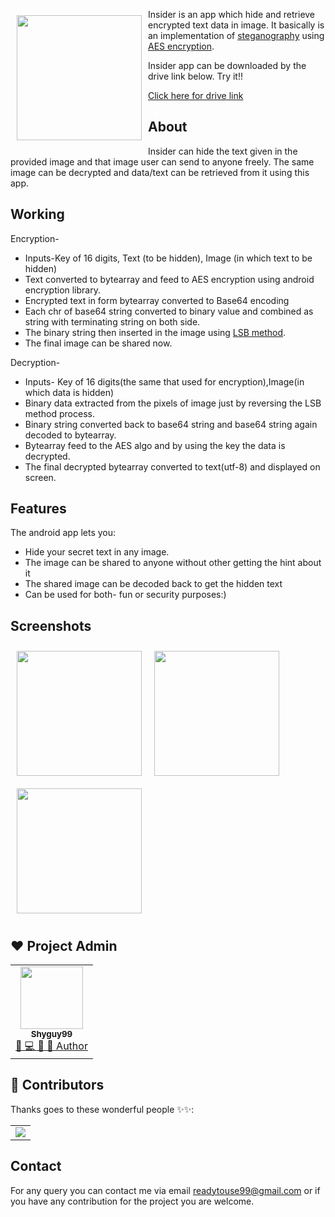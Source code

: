 
<img src="app/src/main/ic_launcher-playstore.png" align="left"
width="200" hspace="10" vspace="10">

Insider is an app which hide and retrieve encrypted text data in image.
It basically is an implementation of <a href="https://en.wikipedia.org/wiki/Steganography">steganography</a> using <a href="https://en.wikipedia.org/wiki/Advanced_Encryption_Standard">AES encryption</a>.

Insider app can be downloaded by the drive link below. Try it!!

<p align="left">
<a href="https://drive.google.com/file/d/1OsfUVFabUzfKgaw6JqVGBSOXZm_e4OcX/view?usp=sharing">
    Click here for drive link
        </a>
        </p>

## About

Insider can hide the text given in the provided image and that image user can send to anyone freely.
The same image can be decrypted and data/text can be retrieved from it using this app.

## Working

  Encryption-
  - Inputs-Key of 16 digits, Text (to be hidden), Image (in which text to be hidden)
  - Text converted to bytearray and feed to AES encryption using android encryption library.
  - Encrypted text in form bytearray converted to Base64 encoding 
  - Each chr of base64 string converted to binary value and combined as string with terminating string on both side.
  - The binary string then inserted in the image using <a href="https://www.google.com/search?client=firefox-b-d&q=lsb+method+of+steganography">LSB method</a>.
  - The final image can be shared now.
 
 Decryption-
  - Inputs- Key of 16 digits(the same that used for encryption),Image(in which data is hidden)
  - Binary data extracted from the pixels of image just by reversing the LSB method process.
  - Binary string converted back to base64 string and base64 string again decoded to bytearray.
  - Bytearray feed to the AES algo and by using the key the data is decrypted.
  - The final decrypted bytearray converted to text(utf-8) and displayed on screen.

## Features

The android app lets you:
- Hide your secret text in any image.
- The image can be shared to anyone without other getting the hint about it
- The shared image can be decoded back to get the hidden text
- Can be used for both- fun or security purposes:)
## Screenshots

[<img src="/readme/Screenshot_1604311008.png" align="left"
width="200"
    hspace="10" vspace="10">](/readme/Screenshot_16043110082.png.png)
[<img src="/readme/Screenshot_1604311219.png" align="left"
width="200"
    hspace="10" vspace="10">](/readme/Screenshot_1604311219.png)

[<img src="/readme/Screenshot_1604311262.png" align="center"
width="200"
    hspace="10" vspace="10">](/readme/Screenshot_1604311262.png)
    

## ❤️ Project Admin
<table>
	<tr>
            <td align="center">
		 <a href="https://github.com/Shyguy99">
		      <img src="https://avatars1.githubusercontent.com/u/47186922?v=4" width="100px" alt=""/><br />
		      <sub><b>Shyguy99</b></sub>
		 </a><br/>
		 <a href="https://github.com/Shyguy99/Insider/commits?author=Shyguy99">
			👑 💻 👀 💬 Author
	         </a>
            </td>
	</tr>
</table>

## 🌟 Contributors 

Thanks goes to these wonderful people ✨✨:
<table>
	<tr>
            <td>
		<a href="https://github.com/Shyguy99/Insider/graphs/contributors">
  			<img src="https://contrib.rocks/image?repo=Shyguy99/Insider" />
		</a>
           </td>
	</tr>
</table>
 
## Contact

For any query you can contact me via email <a href="">readytouse99@gmail.com</a> or if you have any contribution for the project you are welcome.
